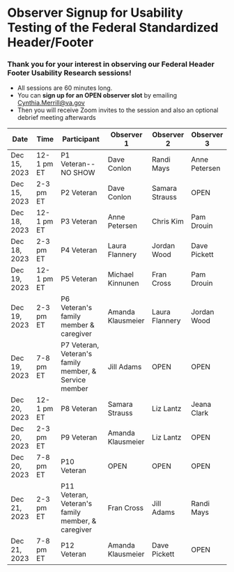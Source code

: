 # Observer Signup for Usability Testing of the Federal Standardized Header/Footer

### Thank you for your interest in observing our Federal Header Footer Usability Research sessions!
- All sessions are 60 minutes long.
- You can **sign up for an OPEN observer slot** by emailing Cynthia.Merrill@va.gov 
- Then you will receive Zoom invites to the session and also an optional debrief meeting afterwards


Date | Time | Participant | Observer 1 | Observer 2 | Observer 3
------------------|--------------|---------|----------|-----|------
Dec 15, 2023 | 12-1 pm ET | P1 Veteran--NO SHOW | Dave Conlon | Randi Mays | Anne Petersen
Dec 15, 2023 | 2-3 pm ET | P2 Veteran | Dave Conlon | Samara Strauss | OPEN
Dec 18, 2023 | 12-1 pm ET | P3 Veteran | Anne Petersen | Chris Kim | Pam Drouin
Dec 18, 2023 | 2-3 pm ET | P4 Veteran | Laura Flannery | Jordan Wood | Dave Pickett
Dec 19, 2023 | 12-1 pm ET | P5 Veteran | Michael Kinnunen | Fran Cross | Pam Drouin
Dec 19, 2023 | 2-3 pm ET | P6 Veteran's family member & caregiver | Amanda Klausmeier | Laura Flannery | Jordan Wood
Dec 19, 2023 | 7-8 pm ET | P7 Veteran, Veteran's family member, & Service member | Jill Adams | OPEN | OPEN
Dec 20, 2023 | 12-1 pm ET | P8 Veteran | Samara Strauss | Liz Lantz | Jeana Clark
Dec 20, 2023 | 2-3 pm ET | P9 Veteran | Amanda Klausmeier | Liz Lantz | OPEN
Dec 20, 2023 | 7-8 pm ET | P10 Veteran | OPEN | OPEN | OPEN
Dec 21, 2023 | 2-3 pm ET | P11 Veteran, Veteran's family member, & caregiver | Fran Cross | Jill Adams | Randi Mays
Dec 21, 2023 | 7-8 pm ET | P12 Veteran | Amanda Klausmeier | Dave Pickett | OPEN
